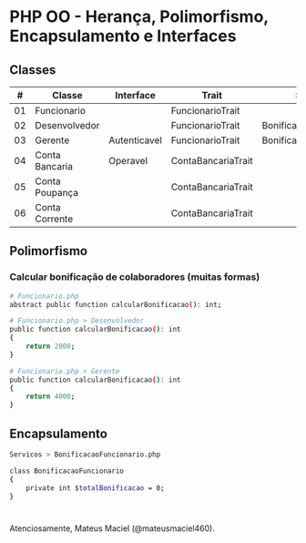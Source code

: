 # PHP OO - Herança, Polimorfismo, Encapsulamento e Interfaces

## Classes

|#|Classe|Interface|Trait|Serviço|
|-|------|---------|-----|-------|
|01|Funcionario||FuncionarioTrait||
|02|Desenvolvedor||FuncionarioTrait|BonificacaoFuncionario|
|03|Gerente|Autenticavel|FuncionarioTrait|BonificacaoFuncionario|
|04|Conta Bancaria|Operavel|ContaBancariaTrait||
|05|Conta Poupança||ContaBancariaTrait||
|06|Conta Corrente||ContaBancariaTrait|||

## Polimorfismo

### Calcular bonificação de colaboradores (muitas formas)

```bash
# Funcionario.php
abstract public function calcularBonificacao(): int;
```

```bash
# Funcionario.php > Desenvolvedor
public function calcularBonificacao(): int
{
    return 2000;
}
```
```bash
# Funcionario.php > Gerente
public function calcularBonificacao(): int
{
    return 4000;
}
```

## Encapsulamento

```bash
Servicos > BonificacaoFuncionario.php

class BonificacaoFuncionario 
{
    private int $totalBonificacao = 0;
}
```

#

Atenciosamente, Mateus Maciel (@mateusmaciel460).